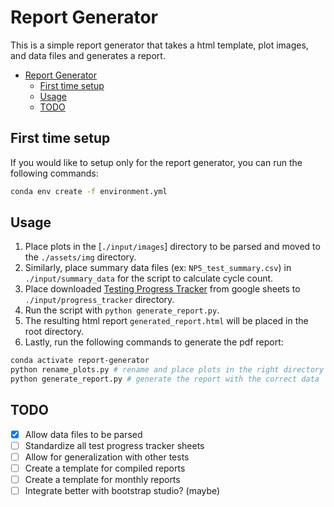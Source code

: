 # Report Generator

This is a simple report generator that takes a html template, plot images, and data files and generates a report.

- [Report Generator](#report-generator)
  - [First time setup](#first-time-setup)
  - [Usage](#usage)
  - [TODO](#todo)

## First time setup

If you would like to setup only for the report generator, you can run the following commands:

```bash
conda env create -f environment.yml
```

## Usage

1. Place plots in the [`./input/images`] directory to be parsed and moved to the `./assets/img` directory.
2. Similarly, place summary data files (ex: `NP5_test_summary.csv`) in `./input/summary_data` for the script to calculate cycle count.
3. Place downloaded [Testing Progress Tracker](https://docs.google.com/spreadsheets/d/1nAmstAEzmYJce6Vif8Z6ur3eQHhDitz8AH5MXsRy5Yo/edit?usp=sharing) from google sheets to `./input/progress_tracker` directory.
4. Run the script with `python generate_report.py`.
5. The resulting html report `generated_report.html` will be placed in the root directory.
6. Lastly, run the following commands to generate the pdf report:

```bash
conda activate report-generator
python rename_plots.py # rename and place plots in the right directory for the report
python generate_report.py # generate the report with the correct data
```

## TODO

- [x] Allow data files to be parsed
- [ ] Standardize all test progress tracker sheets
- [ ] Allow for generalization with other tests
- [ ] Create a template for compiled reports
- [ ] Create a template for monthly reports
- [ ] Integrate better with bootstrap studio? (maybe)
